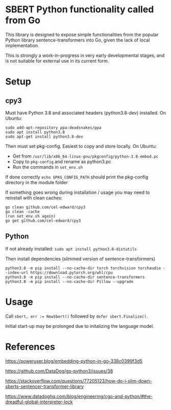 # SBERT Python functionality called from Go

This library is designed to expose simple functionalities from the popular Python library sentence-transformers into Go, given the lack of local implementation.

This is strongly a work-in-progress in very early developmental stages, and is not suitable for external use in its current form.

# Setup
## cpy3
Must have Python 3.8 and associated headers (python3.8-dev) installed. On Ubuntu:

    sudo add-apt-repository ppa:deadsnakes/ppa
    sudo apt install python3.8
    sudo apt-get install python3.8-dev

Then must set pkg-config. Easiest to copy and store locally. On Ubuntu:
- Get from `/usr/lib/x86_64-linux-gnu/pkgconfig/python-3.8-embed.pc`
- Copy to `pkg-config` and rename as python3.pc
- Run the commands in `set_env.sh`

If done correctly `echo $PKG_CONFIG_PATH` should print the pkg-config directory in the module folder

If something goes wrong during installation / usage you may need to reinstall with clean caches:

    go clean github.com/cel-edward/cpy3
    go clean -cache
    (run set_env.sh again)
    go get github.com/cel-edward/cpy3
    

## Python

If not already installed: `sudo apt install python3.8-distutils`

Then install dependencies (slimmed version of sentence-transformers)
    
    python3.8 -m pip install --no-cache-dir torch torchvision torchaudio --index-url https://download.pytorch.org/whl/cpu
    python3.8 -m pip install --no-cache-dir sentence-transformers
    python3.8 -m pip install --no-cache-dir Pillow --upgrade


# Usage

Call `sbert, err := NewSbert()` followed by `defer sbert.Finalize()`.

Initial start-up may be prolonged due to initalizing the language model.

# References
https://poweruser.blog/embedding-python-in-go-338c0399f3d5

https://github.com/DataDog/go-python3/issues/38

https://stackoverflow.com/questions/77205123/how-do-i-slim-down-sberts-sentencer-transformer-library

https://www.datadoghq.com/blog/engineering/cgo-and-python/#the-dreadful-global-interpreter-lock